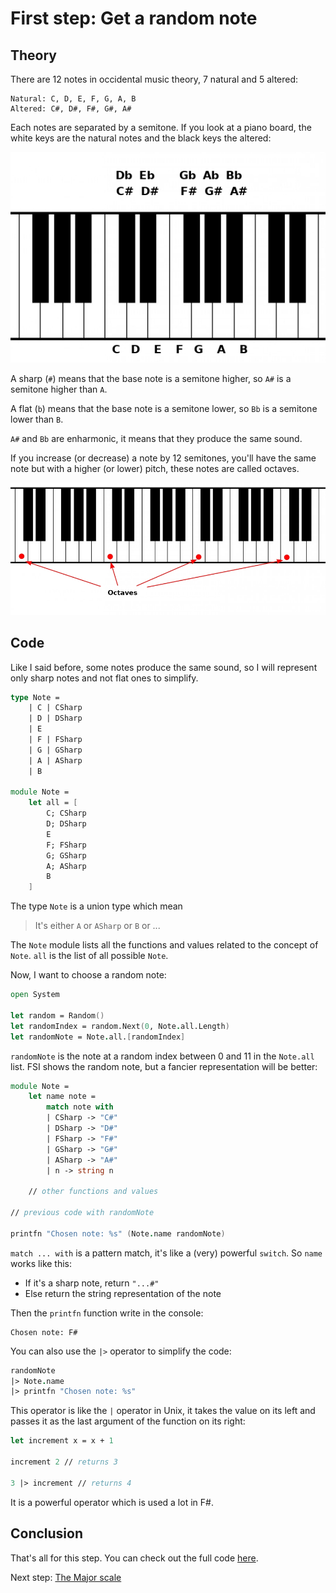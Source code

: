 # First step: Get a random note

## Theory

There are 12 notes in occidental music theory, 7 natural and 5 altered:
```
Natural: C, D, E, F, G, A, B
Altered: C#, D#, F#, G#, A#
```
Each notes are separated by a semitone. If you look at a piano board, the white keys are the natural notes and the black keys the altered:

![Piano keyboard with the name of the notes](./Images/KeyboardWithNotes.jpg)

A sharp (`#`) means that the base note is a semitone higher, so `A#` is a semitone higher than `A`.

A flat (`b`) means that the base note is a semitone lower, so `Bb` is a semitone lower than `B`.

`A#` and `Bb` are enharmonic, it means that they produce the same sound.

If you increase (or decrease) a note by 12 semitones, you'll have the same note but with a higher (or lower) pitch, these notes are called octaves.

![Piano with all the C marked as octaves](./Images/Octaves.jpg)

## Code

Like I said before, some notes produce the same sound, so I will represent only sharp notes and not flat ones to simplify.

```fsharp
type Note =
    | C | CSharp
    | D | DSharp
    | E
    | F | FSharp
    | G | GSharp
    | A | ASharp
    | B

module Note =
    let all = [
        C; CSharp
        D; DSharp
        E
        F; FSharp
        G; GSharp
        A; ASharp
        B
    ]
```

The type `Note` is a union type which mean 
> It's either `A` or `ASharp` or `B` or ...

The `Note` module lists all the functions and values related to the concept of `Note`. `all` is the list of all possible `Note`.

Now, I want to choose a random note:

```fsharp
open System

let random = Random()
let randomIndex = random.Next(0, Note.all.Length)
let randomNote = Note.all.[randomIndex]
```

`randomNote` is the note at a random index between 0 and 11 in the `Note.all` list. FSI shows the random note, but a fancier representation will be better:

```fsharp
module Note =
    let name note =
        match note with
        | CSharp -> "C#"
        | DSharp -> "D#"
        | FSharp -> "F#"
        | GSharp -> "G#"
        | ASharp -> "A#"
        | n -> string n

    // other functions and values

// previous code with randomNote

printfn "Chosen note: %s" (Note.name randomNote)
```

`match ... with` is a pattern match, it's like a (very) powerful `switch`. So `name` works like this:
- If it's a sharp note, return `"...#"`
- Else return the string representation of the note

Then the `printfn` function write in the console:
```
Chosen note: F#
```

You can also use the `|>` operator to simplify the code:
```fsharp
randomNote
|> Note.name
|> printfn "Chosen note: %s"
```

This operator is like the `|` operator in Unix, it takes the value on its left and passes it as the last argument of the function on its right:
```fsharp
let increment x = x + 1

increment 2 // returns 3

3 |> increment // returns 4
```

It is a powerful operator which is used a lot in F#.

## Conclusion

That's all for this step. You can check out the full code [here](https://github.com/cmoinard/FsMusicTheory/blob/main/Scripts/01_Step01.fsx).

Next step: [The Major scale]()